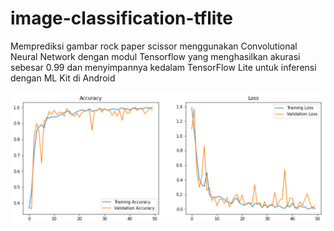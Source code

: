 # image-classification-tflite
Memprediksi gambar rock paper scissor menggunakan Convolutional Neural Network dengan modul Tensorflow yang menghasilkan akurasi sebesar 0.99 dan menyimpannya kedalam TensorFlow Lite untuk inferensi dengan ML Kit di Android

![](Loss%20and%20Accuracy.PNG)

